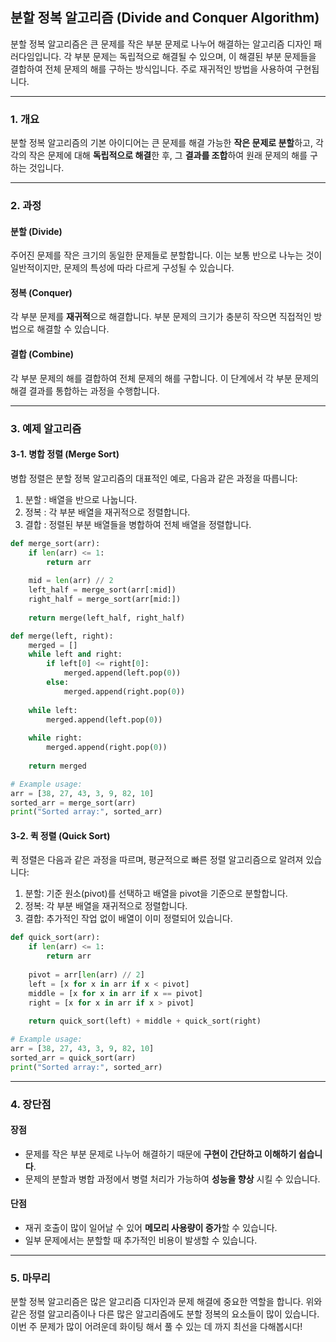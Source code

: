 ## 분할 정복 알고리즘 (Divide and Conquer Algorithm)
분할 정복 알고리즘은 큰 문제를 작은 부분 문제로 나누어 해결하는 알고리즘 디자인 패러다임입니다. 각 부분 문제는 독립적으로 해결될 수 있으며, 이 해결된 부분 문제들을 결합하여 전체 문제의 해를 구하는 방식입니다. 주로 재귀적인 방법을 사용하여 구현됩니다.

***

### 1. 개요
분할 정복 알고리즘의 기본 아이디어는 큰 문제를 해결 가능한 **작은 문제로 분할**하고, 각각의 작은 문제에 대해 **독립적으로 해결**한 후, 그 **결과를 조합**하여 원래 문제의 해를 구하는 것입니다.

***

### 2. 과정
#### 분할 (Divide)
주어진 문제를 작은 크기의 동일한 문제들로 분할합니다. 이는 보통 반으로 나누는 것이 일반적이지만, 문제의 특성에 따라 다르게 구성될 수 있습니다.
#### 정복 (Conquer)
각 부분 문제를 **재귀적**으로 해결합니다. 부분 문제의 크기가 충분히 작으면 직접적인 방법으로 해결할 수 있습니다.
#### 결합 (Combine)
각 부분 문제의 해를 결합하여 전체 문제의 해를 구합니다. 이 단계에서 각 부분 문제의 해결 결과를 통합하는 과정을 수행합니다.

***

### 3. 예제 알고리즘
#### 3-1. 병합 정렬 (Merge Sort)
병합 정렬은 분할 정복 알고리즘의 대표적인 예로, 다음과 같은 과정을 따릅니다:
1. 분할 : 배열을 반으로 나눕니다.
2. 정복 : 각 부분 배열을 재귀적으로 정렬합니다.
3. 결합 : 정렬된 부분 배열들을 병합하여 전체 배열을 정렬합니다.

```python
def merge_sort(arr):
    if len(arr) <= 1:
        return arr
    
    mid = len(arr) // 2
    left_half = merge_sort(arr[:mid])
    right_half = merge_sort(arr[mid:])
    
    return merge(left_half, right_half)

def merge(left, right):
    merged = []
    while left and right:
        if left[0] <= right[0]:
            merged.append(left.pop(0))
        else:
            merged.append(right.pop(0))
    
    while left:
        merged.append(left.pop(0))
    
    while right:
        merged.append(right.pop(0))
    
    return merged

# Example usage:
arr = [38, 27, 43, 3, 9, 82, 10]
sorted_arr = merge_sort(arr)
print("Sorted array:", sorted_arr)

```

#### 3-2. 퀵 정렬 (Quick Sort)
퀵 정렬은 다음과 같은 과정을 따르며, 평균적으로 빠른 정렬 알고리즘으로 알려져 있습니다:
1. 분할: 기준 원소(pivot)를 선택하고 배열을 pivot을 기준으로 분할합니다.
2. 정복: 각 부분 배열을 재귀적으로 정렬합니다.
3. 결합: 추가적인 작업 없이 배열이 이미 정렬되어 있습니다.

```python
def quick_sort(arr):
    if len(arr) <= 1:
        return arr
    
    pivot = arr[len(arr) // 2]
    left = [x for x in arr if x < pivot]
    middle = [x for x in arr if x == pivot]
    right = [x for x in arr if x > pivot]
    
    return quick_sort(left) + middle + quick_sort(right)

# Example usage:
arr = [38, 27, 43, 3, 9, 82, 10]
sorted_arr = quick_sort(arr)
print("Sorted array:", sorted_arr)

```


***

### 4. 장단점
#### 장점
* 문제를 작은 부분 문제로 나누어 해결하기 때문에 **구현이 간단하고 이해하기 쉽습니다**.
* 문제의 분할과 병합 과정에서 병렬 처리가 가능하여 **성능을 향상** 시킬 수 있습니다.

#### 단점
* 재귀 호출이 많이 일어날 수 있어 **메모리 사용량이 증가**할 수 있습니다.
* 일부 문제에서는 분할할 때 추가적인 비용이 발생할 수 있습니다.



***

### 5. 마무리

분할 정복 알고리즘은 많은 알고리즘 디자인과 문제 해결에 중요한 역할을 합니다. 위와 같은 정렬 알고리즘이나 다른 많은 알고리즘에도 분할 정복의 요소들이 많이 있습니다. 이번 주 문제가 많이 어려운데 화이팅 해서 풀 수 있는 데 까지 최선을 다해봅시다!
